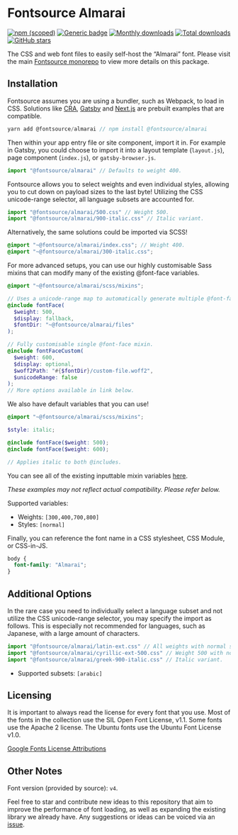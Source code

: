 # Fontsource Almarai

[![npm (scoped)](https://img.shields.io/npm/v/@fontsource/almarai?color=brightgreen)](https://www.npmjs.com/package/@fontsource/almarai) [![Generic badge](https://img.shields.io/badge/fontsource-passing-brightgreen)](https://github.com/fontsource/fontsource) [![Monthly downloads](https://badgen.net/npm/dm/@fontsource/almarai)](https://github.com/fontsource/fontsource) [![Total downloads](https://badgen.net/npm/dt/@fontsource/almarai)](https://github.com/fontsource/fontsource) [![GitHub stars](https://img.shields.io/github/stars/fontsource/fontsource.svg?style=social&label=Star)](https://github.com/fontsource/fontsource/stargazers)

The CSS and web font files to easily self-host the “Almarai” font. Please visit the main [Fontsource monorepo](https://github.com/fontsource/fontsource) to view more details on this package.

## Installation

Fontsource assumes you are using a bundler, such as Webpack, to load in CSS. Solutions like [CRA](https://create-react-app.dev/), [Gatsby](https://www.gatsbyjs.org/) and [Next.js](https://nextjs.org/) are prebuilt examples that are compatible.

```javascript
yarn add @fontsource/almarai // npm install @fontsource/almarai
```

Then within your app entry file or site component, import it in. For example in Gatsby, you could choose to import it into a layout template (`layout.js`), page component (`index.js`), or `gatsby-browser.js`.

```javascript
import "@fontsource/almarai" // Defaults to weight 400.
```

Fontsource allows you to select weights and even individual styles, allowing you to cut down on payload sizes to the last byte! Utilizing the CSS unicode-range selector, all language subsets are accounted for.

```javascript
import "@fontsource/almarai/500.css" // Weight 500.
import "@fontsource/almarai/900-italic.css" // Italic variant.
```

Alternatively, the same solutions could be imported via SCSS!

```scss
@import "~@fontsource/almarai/index.css"; // Weight 400.
@import "~@fontsource/almarai/300-italic.css";
```

For more advanced setups, you can use our highly customisable Sass mixins that can modify many of the existing @font-face variables.

```scss
@import "~@fontsource/almarai/scss/mixins";

// Uses a unicode-range map to automatically generate multiple @font-face rules.
@include fontFace(
  $weight: 500,
  $display: fallback,
  $fontDir: "~@fontsource/almarai/files"
);

// Fully customisable single @font-face mixin.
@include fontFaceCustom(
  $weight: 600,
  $display: optional,
  $woff2Path: "#{$fontDir}/custom-file.woff2",
  $unicodeRange: false
);
// More options available in link below.
```

We also have default variables that you can use!

```scss
@import "~@fontsource/almarai/scss/mixins";

$style: italic;

@include fontFace($weight: 500);
@include fontFace($weight: 600);

// Applies italic to both @includes.
```

You can see all of the existing inputtable mixin variables [here](https://github.com/fontsource/fontsource/tree/master/packages/almarai/scss/mixins.scss).

_These examples may not reflect actual compatibility. Please refer below._

Supported variables:

- Weights: `[300,400,700,800]`
- Styles: `[normal]`

Finally, you can reference the font name in a CSS stylesheet, CSS Module, or CSS-in-JS.

```css
body {
  font-family: "Almarai";
}
```

## Additional Options

In the rare case you need to individually select a language subset and not utilize the CSS unicode-range selector, you may specify the import as follows. This is especially not recommended for languages, such as Japanese, with a large amount of characters.

```javascript
import "@fontsource/almarai/latin-ext.css" // All weights with normal style included.
import "@fontsource/almarai/cyrillic-ext-500.css" // Weight 500 with normal style.
import "@fontsource/almarai/greek-900-italic.css" // Italic variant.
```

- Supported subsets: `[arabic]`

## Licensing

It is important to always read the license for every font that you use.
Most of the fonts in the collection use the SIL Open Font License, v1.1. Some fonts use the Apache 2 license. The Ubuntu fonts use the Ubuntu Font License v1.0.

[Google Fonts License Attributions](https://fonts.google.com/attribution)

## Other Notes

Font version (provided by source): `v4`.

Feel free to star and contribute new ideas to this repository that aim to improve the performance of font loading, as well as expanding the existing library we already have. Any suggestions or ideas can be voiced via an [issue](https://github.com/fontsource/fontsource/issues).
